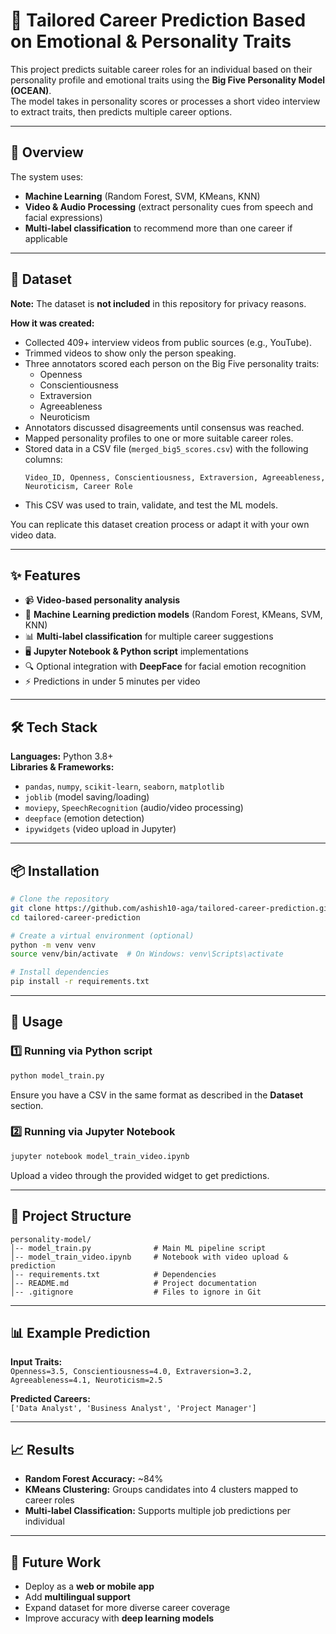 # 🎯 Tailored Career Prediction Based on Emotional & Personality Traits

This project predicts suitable career roles for an individual based on their personality profile and emotional traits using the **Big Five Personality Model (OCEAN)**.  
The model takes in personality scores or processes a short video interview to extract traits, then predicts multiple career options.

---

## 📌 Overview
The system uses:
- **Machine Learning** (Random Forest, SVM, KMeans, KNN)
- **Video & Audio Processing** (extract personality cues from speech and facial expressions)
- **Multi-label classification** to recommend more than one career if applicable

---

## 📂 Dataset
**Note:** The dataset is **not included** in this repository for privacy reasons.

**How it was created:**
- Collected 409+ interview videos from public sources (e.g., YouTube).
- Trimmed videos to show only the person speaking.
- Three annotators scored each person on the Big Five personality traits:
  - Openness
  - Conscientiousness
  - Extraversion
  - Agreeableness
  - Neuroticism
- Annotators discussed disagreements until consensus was reached.
- Mapped personality profiles to one or more suitable career roles.
- Stored data in a CSV file (`merged_big5_scores.csv`) with the following columns:
  ```
  Video_ID, Openness, Conscientiousness, Extraversion, Agreeableness, Neuroticism, Career Role
  ```
- This CSV was used to train, validate, and test the ML models.

You can replicate this dataset creation process or adapt it with your own video data.

---

## ✨ Features
- 📹 **Video-based personality analysis**
- 🧠 **Machine Learning prediction models** (Random Forest, KMeans, SVM, KNN)
- 📊 **Multi-label classification** for multiple career suggestions
- 🖥 **Jupyter Notebook & Python script** implementations
- 🔍 Optional integration with **DeepFace** for facial emotion recognition
- ⚡ Predictions in under 5 minutes per video

---

## 🛠 Tech Stack
**Languages:** Python 3.8+  
**Libraries & Frameworks:**
- `pandas`, `numpy`, `scikit-learn`, `seaborn`, `matplotlib`
- `joblib` (model saving/loading)
- `moviepy`, `SpeechRecognition` (audio/video processing)
- `deepface` (emotion detection)
- `ipywidgets` (video upload in Jupyter)

---

## 📦 Installation
```bash
# Clone the repository
git clone https://github.com/ashish10-aga/tailored-career-prediction.git
cd tailored-career-prediction

# Create a virtual environment (optional)
python -m venv venv
source venv/bin/activate  # On Windows: venv\Scripts\activate

# Install dependencies
pip install -r requirements.txt
```

---

## 🚀 Usage

### **1️⃣ Running via Python script**
```bash
python model_train.py
```
Ensure you have a CSV in the same format as described in the **Dataset** section.

### **2️⃣ Running via Jupyter Notebook**
```bash
jupyter notebook model_train_video.ipynb
```
Upload a video through the provided widget to get predictions.

---

## 📂 Project Structure
```
personality-model/
│-- model_train.py              # Main ML pipeline script
│-- model_train_video.ipynb     # Notebook with video upload & prediction
│-- requirements.txt            # Dependencies
│-- README.md                   # Project documentation
│-- .gitignore                  # Files to ignore in Git
```

---

## 📊 Example Prediction
**Input Traits:**  
`Openness=3.5, Conscientiousness=4.0, Extraversion=3.2, Agreeableness=4.1, Neuroticism=2.5`

**Predicted Careers:**  
`['Data Analyst', 'Business Analyst', 'Project Manager']`

---

## 📈 Results
- **Random Forest Accuracy:** ~84%  
- **KMeans Clustering:** Groups candidates into 4 clusters mapped to career roles
- **Multi-label Classification:** Supports multiple job predictions per individual

---

## 📌 Future Work
- Deploy as a **web or mobile app**
- Add **multilingual support**
- Expand dataset for more diverse career coverage
- Improve accuracy with **deep learning models**
